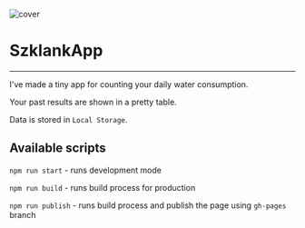 ![cover](https://mateuszlason.github.io/szklankapp/)

# SzklankApp

---

I've made a tiny app for counting your daily water consumption.

Your past results are shown in a pretty table.

Data is stored in `Local Storage`.

## Available scripts

`npm run start` - runs development mode

`npm run build` - runs build process for production

`npm run publish` - runs build process and publish the page using `gh-pages` branch
